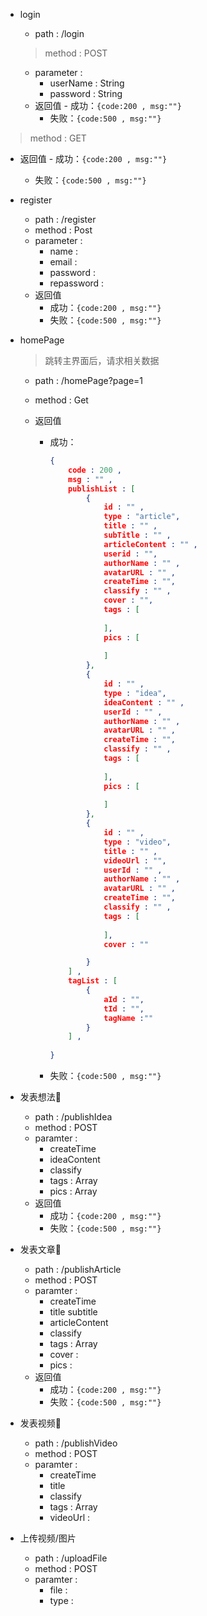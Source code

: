 - login
    - path : /login

    > method : POST

    - parameter : 
        - userName : String
        - password : String
    - 返回值
           - 成功：`{code:200 , msg:""}`
        - 失败：`{code:500 , msg:""}`
    
> method : GET

- 返回值
           - 成功：`{code:200 , msg:""}`
       
     - 失败：`{code:500 , msg:""}`
    
- register
    - path : /register
    - method : Post
    - parameter : 
        - name :
        - email : 
        - password :
        - repassword : 
    - 返回值
        - 成功：`{code:200 , msg:""}`
        - 失败：`{code:500 , msg:""}`
    
- homePage

    > 跳转主界面后，请求相关数据

    - path : /homePage?page=1

    - method : Get

    - 返回值

        - 成功：

            ```json
            {
                code : 200 ,
                msg : "" ,
                publishList : [
                    {
                        id : "" ,
                        type : "article",
                        title : "" ,
                        subTitle : "" ,
                        articleContent : "" ,
                        userid : "",
                        authorName : "" ,
                        avatarURL : "" ,
                        createTime : "",
                        classify : "" ,
                        cover : "",
                        tags : [
                            
                        ],
                        pics : [
                            
                        ]
                    },
                    {
                        id : "" ,
                        type : "idea",
                        ideaContent : "" ,
                        userId : "" ,
                        authorName : "" ,
                        avatarURL : "" ,
                        createTime : "",
                        classify : "" ,
                        tags : [
                            
                        ],
                        pics : [
                            
                        ]
                    },
                    {
                        id : "" ,
                        type : "video",
                        title : "" ,
                        videoUrl : "",
                        userId : "" ,
                        authorName : "" ,
                        avatarURL : "" ,
                        createTime : "",
                        classify : "" ,
                        tags : [
                            
                        ],
                        cover : "" 
            
                    }
                ] ,
                tagList : [
                    {
                        aId : "",
                        tId : "",
                        tagName :""
                    }
                ] ,
                
            }
            ```
            
        - 失败：`{code:500 , msg:""}`
    
- 发表想法:thinking:

    - path : /publishIdea
    - method : POST
    - paramter : 
        - createTime 
        - ideaContent
        - classify
        - tags : Array
        - pics : Array
    - 返回值
        - 成功：`{code:200 , msg:""}`
        - 失败：`{code:500 , msg:""}`
    
- 发表文章:blue_book:

    - path : /publishArticle
    - method : POST
    - paramter :
        - createTime     
        - title
          subtitle
        - articleContent      
        - classify
        - tags : Array
        - cover : 
        - pics :
    - 返回值
        - 成功：`{code:200 , msg:""}`
        - 失败：`{code:500 , msg:""}`
    
- 发表视频:movie_camera:

    - path : /publishVideo
    - method : POST
    - paramter :
        - createTime     
        - title 
        - classify
        - tags : Array
        -  videoUrl  :

- 上传视频​/图片​
    - path :  /uploadFile
    - method : POST
    - paramter : 
        - file : 
        - type :